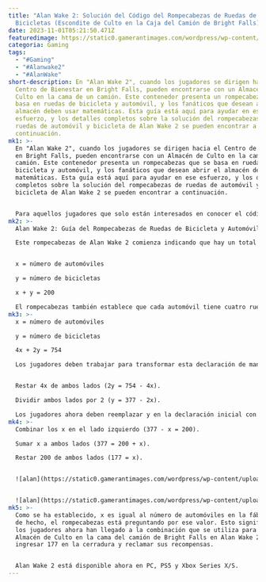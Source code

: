 ```yaml
---
title: "Alan Wake 2: Solución del Código del Rompecabezas de Ruedas de Coches y
  Bicicletas (Escondite de Culto en la Caja del Camión de Bright Falls)"
date: 2023-11-01T05:21:50.471Z
featuredimage: https://static0.gamerantimages.com/wordpress/wp-content/uploads/2023/10/alan-wake-2-bright-falls-truck-bed-cult-stash.jpg?q=50&fit=contain&w=1140&h=&dpr=1.5
categoria: Gaming
tags:
  - "#Gaming"
  - "#Alanwake2"
  - "#AlanWake"
short-description: En "Alan Wake 2", cuando los jugadores se dirigen hacia el
  Centro de Bienestar en Bright Falls, pueden encontrarse con un Almacén de
  Culto en la cama de un camión. Este contenedor presenta un rompecabezas que se
  basa en ruedas de bicicleta y automóvil, y los fanáticos que desean abrir el
  almacén deben usar matemáticas. Esta guía está aquí para ayudar en ese
  esfuerzo, y los detalles completos sobre la solución del rompecabezas de
  ruedas de automóvil y bicicleta de Alan Wake 2 se pueden encontrar a
  continuación.
mk1: >-
  En "Alan Wake 2", cuando los jugadores se dirigen hacia el Centro de Bienestar
  en Bright Falls, pueden encontrarse con un Almacén de Culto en la cama de un
  camión. Este contenedor presenta un rompecabezas que se basa en ruedas de
  bicicleta y automóvil, y los fanáticos que desean abrir el almacén deben usar
  matemáticas. Esta guía está aquí para ayudar en ese esfuerzo, y los detalles
  completos sobre la solución del rompecabezas de ruedas de automóvil y
  bicicleta de Alan Wake 2 se pueden encontrar a continuación.


  Para aquellos jugadores que solo están interesados en conocer el código que se usa para abrir el Almacén de Culto en la cama del camión de Bright Falls y no les importa cómo se determina, es 177. De hecho, el contenedor se abrirá inmediatamente después de que un fan de Alan Wake gire el disco superior de la cerradura a 1, el disco medio a 7 y el disco inferior a 7, y pueden recoger su contenido cuando eso suceda.
mk2: >-
  Alan Wake 2: Guía del Rompecabezas de Ruedas de Bicicleta y Automóvil

  Este rompecabezas de Alan Wake 2 comienza indicando que hay un total de 200 vehículos en una fábrica, algunos de los cuales son automóviles y algunos son bicicletas. Los jugadores pueden representar esto matemáticamente de la siguiente manera:


  x = número de automóviles

  y = número de bicicletas

  x + y = 200

  El rompecabezas también establece que cada automóvil tiene cuatro ruedas y cada bicicleta tiene dos ruedas, y que hay un total de 754 ruedas en la fábrica. Los fanáticos de los videojuegos de terror pueden representar esto matemáticamente de la siguiente manera:
mk3: >-
  x = número de automóviles

  y = número de bicicletas

  4x + 2y = 754

  Los jugadores deben trabajar para transformar esta declaración de manera que un solo x o un solo y esté en un lado de la ecuación y el resto de la información esté en el otro lado. Aquí hay una forma en que se puede hacer, aunque los fanáticos deben sentirse libres de usar su método preferido:


  Restar 4x de ambos lados (2y = 754 - 4x).

  Dividir ambos lados por 2 (y = 377 - 2x).

  Los jugadores ahora deben reemplazar y en la declaración inicial con 377 - 2x (para obtener x + 377 - 2x = 200) y luego seguir estos pasos para resolver x:
mk4: >-
  Combinar los x en el lado izquierdo (377 - x = 200).

  Sumar x a ambos lados (377 = 200 + x).

  Restar 200 de ambos lados (177 = x).


  ![alan](https://static0.gamerantimages.com/wordpress/wp-content/uploads/2023/10/alan-wake-2-bright-falls-truck-bed-cult-stash-lock.jpg?q=50&fit=contain&w=750&h=415&dpr=1.5 "alan")


  ![alan](https://static0.gamerantimages.com/wordpress/wp-content/uploads/2023/10/alan-wake-2-bright-falls-truck-bed-cult-stash-map.jpg?q=50&fit=contain&w=750&h=415&dpr=1.5 "alan")
mk5: >-
  Como se ha establecido, x es igual al número de automóviles en la fábrica, y
  de hecho, el rompecabezas está preguntando por ese valor. Esto significa que
  los jugadores ahora han llegado a la combinación que se utiliza para abrir el
  Almacén de Culto en la cama del camión de Bright Falls en Alan Wake 2, y deben
  ingresar 177 en la cerradura y reclamar sus recompensas.


  Alan Wake 2 está disponible ahora en PC, PS5 y Xbox Series X/S.
---
```

